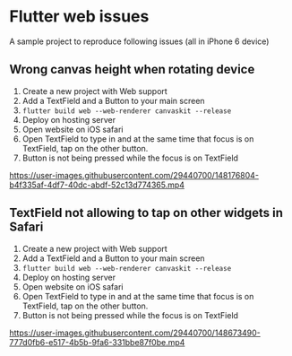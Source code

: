 # Flutter web issues

A sample project to reproduce following issues (all in iPhone 6 device)

## Wrong canvas height when rotating device

1. Create a new project with Web support
2. Add a TextField and a Button to your main screen
3. `flutter build web --web-renderer canvaskit --release`
4. Deploy on hosting server
5. Open website on iOS safari
6. Open TextField to type in and at the same time that focus is on TextField, tap on the other button.
7. Button is not being pressed while the focus is on TextField

https://user-images.githubusercontent.com/29440700/148176804-b4f335af-4df7-40dc-abdf-52c13d774365.mp4

## TextField not allowing to tap on other widgets in Safari

1. Create a new project with Web support
2. Add a TextField and a Button to your main screen
3. `flutter build web --web-renderer canvaskit --release`
4. Deploy on hosting server
5. Open website on iOS safari
6. Open TextField to type in and at the same time that focus is on TextField, tap on the other button.
7. Button is not being pressed while the focus is on TextField

https://user-images.githubusercontent.com/29440700/148673490-777d0fb6-e517-4b5b-9fa6-331bbe87f0be.mp4